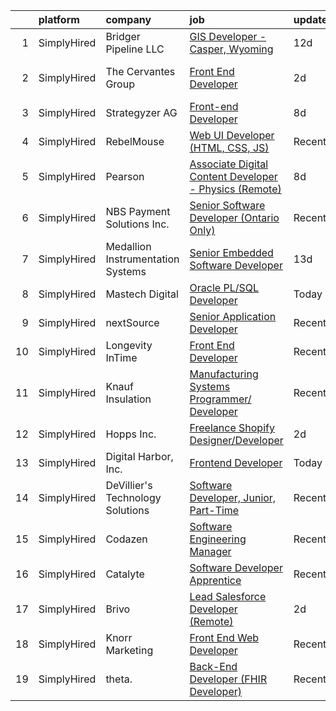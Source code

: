 

|    | platform    | company                           | job                                                                                                                                                                  | update_time   | location                    |
|---:|:------------|:----------------------------------|:---------------------------------------------------------------------------------------------------------------------------------------------------------------------|:--------------|:----------------------------|
|  1 | SimplyHired | Bridger Pipeline LLC              | [GIS Developer - Casper, Wyoming](https://www.simplyhired.com/job/dE7R3f_ap_W_bnr_8Rr8DHlu2vXhLdmEUWfeREaL7pcsIii_9OBUlg?q=digital+developer)                        | 12d           | Casper, WY                  |
|  2 | SimplyHired | The Cervantes Group               | [Front End Developer](https://www.simplyhired.com/job/367MJ2ec_qgq1hioyPbFB7xsEtDlFtzWkX1q3nmGPjOVIo9UrrADcA?q=digital+developer)                                    | 2d            | Puerto Rico +1 location     |
|  3 | SimplyHired | Strategyzer AG                    | [Front-end Developer](https://www.simplyhired.com/job/ns55NjD7_nGPLrp8hsOOf7MLqMRYJAwgO2Mq1UFudykL0KC_aryHgA?q=digital+developer)                                    | 8d            | Remote                      |
|  4 | SimplyHired | RebelMouse                        | [Web UI Developer (HTML, CSS, JS)](https://www.simplyhired.com/job/o2TW80hr5JBXeskkazI9of-OqBBQ83skSAGYfyzO_Ez2optae9evhw?q=digital+developer)                       | Recently      | Remote                      |
|  5 | SimplyHired | Pearson                           | [Associate Digital Content Developer - Physics (Remote)](https://www.simplyhired.com/job/r6xJfGpYybyZcx282h2-OSRdBmfNTdB2qH6AylpB1VuQ0AzeeQAWDA?q=digital+developer) | 8d            | United States +51 locations |
|  6 | SimplyHired | NBS Payment Solutions Inc.        | [Senior Software Developer (Ontario Only)](https://www.simplyhired.com/job/zcypnE66QYU4f8tVLv2QnwbVczzo5OUgDzf49Zz8D72BdfsL_TeySw?q=digital+developer)               | Recently      | Toronto, OH                 |
|  7 | SimplyHired | Medallion Instrumentation Systems | [Senior Embedded Software Developer](https://www.simplyhired.com/job/qjtcCWBOw87xYf1PjM3MDNckq1qAyQYwVgkFF16Z0KM5MOl-aN279Q?q=digital+developer)                     | 13d           | Spring Lake, MI             |
|  8 | SimplyHired | Mastech Digital                   | [Oracle PL/SQL Developer](https://www.simplyhired.com/job/WUTdfK4-mjm4qf2ht3LxIF4PY5ZysSn0FqpvX_a-kagOif8hr9TWsA?q=digital+developer)                                | Today         | Remote                      |
|  9 | SimplyHired | nextSource                        | [Senior Application Developer](https://www.simplyhired.com/job/22i4cGv_phioi5_m1IiaBbTJwA1IHYkmaN0aDZo1MyFqsXwXvkTJHA?q=digital+developer)                           | Recently      | Washington, DC              |
| 10 | SimplyHired | Longevity InTime                  | [Front End Developer](https://www.simplyhired.com/job/N7WOHQsc_6XvxJ72RCvs4erI-JW1qd-c2q6_QrPmt6XBKcolqp89zg?q=digital+developer)                                    | Recently      | Remote                      |
| 11 | SimplyHired | Knauf Insulation                  | [Manufacturing Systems Programmer/ Developer](https://www.simplyhired.com/job/oCvXdl-rnYZvuXF1FdqX-H5Vn5E3yFypjngYpeMi1hrMpLgBiNwYwQ?q=digital+developer)            | Recently      | Lanett, AL                  |
| 12 | SimplyHired | Hopps Inc.                        | [Freelance Shopify Designer/Developer](https://www.simplyhired.com/job/04eXBuzSdk2C27SvQs_iZB1CbnYEYHKGWbVPpiY1K6XSlFM3Mep7jg?q=digital+developer)                   | 2d            | Remote                      |
| 13 | SimplyHired | Digital Harbor, Inc.              | [Frontend Developer](https://www.simplyhired.com/job/XD8qmbmVxzJ_NTKpQlAB3bXCl5kiHMKXCBlq9tAmcKdZ6NEemEgZAA?q=digital+developer)                                     | Today         | Remote                      |
| 14 | SimplyHired | DeVillier's Technology Solutions  | [Software Developer, Junior, Part-Time](https://www.simplyhired.com/job/n3QjirEF9CwcOz3IPoRAuyDAimMDiOtuGoZO5HJ-2RQf7ZUYDZ-7gA?q=digital+developer)                  | Recently      | Remote                      |
| 15 | SimplyHired | Codazen                           | [Software Engineering Manager](https://www.simplyhired.com/job/-src47gJ2DSFXEzpI8ZJHZd9XTkjXln_ONOqwH9hCQLrwcpUKysZOw?q=digital+developer)                           | Recently      | Irvine, CA                  |
| 16 | SimplyHired | Catalyte                          | [Software Developer Apprentice](https://www.simplyhired.com/job/Cqp3Fx4UvIt9ym9ItxJcE8IVW_ECYWtkucyY3CTeMMzUHVyyRUkz5A?q=digital+developer)                          | Recently      | Seattle, WA                 |
| 17 | SimplyHired | Brivo                             | [Lead Salesforce Developer (Remote)](https://www.simplyhired.com/job/uVYOmahYPCbq6ra8VvcI8VgLQuAe5H5v-DrIbSNM7Haao1wSsjIVlw?q=digital+developer)                     | 2d            | Bethesda, MD                |
| 18 | SimplyHired | Knorr Marketing                   | [Front End Web Developer](https://www.simplyhired.com/job/Wa41WLP48OFnR6Q-sW5KolfT4aIgLm27aITa2gcFPhnxGowdXwhXLA?q=digital+developer)                                | Recently      | Traverse City, MI           |
| 19 | SimplyHired | theta.                            | [Back-End Developer (FHIR Developer)](https://www.simplyhired.com/job/7-qRRmYsssUKPZNvjh-l1uGP8AhTA1lQl_jNLTlod44tMCgugYAbqQ?q=digital+developer)                    | Recently      | Remote                      |